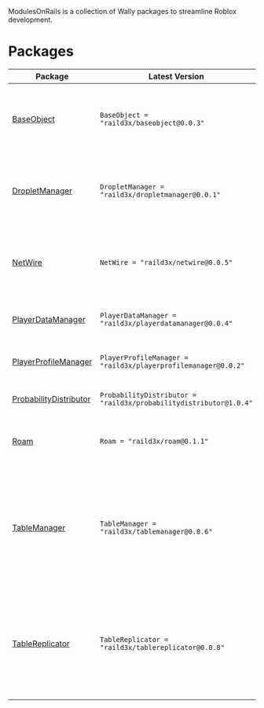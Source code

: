 ModulesOnRails is a collection of Wally packages to streamline Roblox development.

# Packages

| Package | Latest Version | Description |
|---------|----------------|-------------|
| [BaseObject](https://raild3x.github.io/ModulesOnRails/BaseObject) | `BaseObject = "raild3x/baseobject@0.0.3"` | A base class for creating objects with a lifecycle, janitor, and event system. |
| [DropletManager](https://raild3x.github.io/ModulesOnRails/DropletManager) | `DropletManager = "raild3x/dropletmanager@0.0.1"` | A Droplet System for managing client-sided collectable items in a game. |
| [NetWire](https://raild3x.github.io/ModulesOnRails/NetWire) | `NetWire = "raild3x/netwire@0.0.5"` | A networking library based off of sleitnicks comm library. |
| [PlayerDataManager](https://raild3x.github.io/ModulesOnRails/PlayerDataManager) | `PlayerDataManager = "raild3x/playerdatamanager@0.0.4"` | A class for managing player profiles. |
| [PlayerProfileManager](https://raild3x.github.io/ModulesOnRails/PlayerProfileManager) | `PlayerProfileManager = "raild3x/playerprofilemanager@0.0.2"` | A class for managing player profiles. |
| [ProbabilityDistributor](https://raild3x.github.io/ModulesOnRails/ProbabilityDistributor) | `ProbabilityDistributor = "raild3x/probabilitydistributor@1.0.4"` | A class for distributing probability. |
| [Roam](https://raild3x.github.io/ModulesOnRails/Roam) | `Roam = "raild3x/roam@0.1.1"` | Roam is a service initialization framework for Roblox. |
| [TableManager](https://raild3x.github.io/ModulesOnRails/TableManager) | `TableManager = "raild3x/tablemanager@0.0.6"` | A class for managing and observing data in a table. Includes some additional classes for extending functionality. |
| [TableReplicator](https://raild3x.github.io/ModulesOnRails/ServerTableReplicator) | `TableReplicator = "raild3x/tablereplicator@0.0.8"` | A set of classes for replicating tables and their changes between server and client with minimal effort. |
